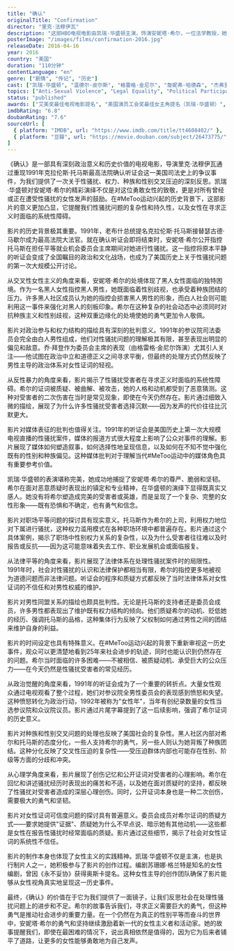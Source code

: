 ```yaml
---
title: "确认"
originalTitle: "Confirmation"
director: "里克·法穆伊瓦"
description: "这部HBO电视电影由凯瑞·华盛顿主演，饰演安妮塔·希尔，一位法学教授，她关于性骚扰的证词在后#MeToo时代值得重新审视。作为一部为电视制作的电影，出色的表演和及时的政治主题使其适合任何尺寸的屏幕。这部影片深入美国近代史上的分水岭时刻，记录了现任最高法院大法官克拉伦斯·托马斯与指控他多年性骚扰的女性之间的各说各话。"
posterImage: "/images/films/confirmation-2016.jpg"
releaseDate: 2016-04-16
year: 2016
country: "美国"
duration: "110分钟"
contentLanguage: "en"
genre: ["剧情", "传记", "历史"]
cast: ["凯瑞·华盛顿", "温德尔·皮尔斯", "格雷格·金尼尔", "詹妮弗·哈德森", "杰弗里·怀特", "埃里克·斯通斯特里特"]
topics: ["Anti-Sexual Violence", "Legal Equality", "Political Participation", "MeToo Movement", "Workplace Equality", "Intersectional Feminism", "Media Representation Critique", "Historical Context"]
status: "published"
awards: ["艾美奖最佳电视电影提名", "美国演员工会奖最佳女主角提名（凯瑞·华盛顿）", "NAACP形象奖杰出电视电影", "评论家选择奖最佳电视电影提名"]
imdbRating: "6.8"
doubanRating: "7.6"
sourceUrl: [
  { platform: "IMDB", url: "https://www.imdb.com/title/tt4608402/" },
  { platform: "豆瓣", url: "https://movie.douban.com/subject/26473775/" }
]
---
```


《确认》是一部具有深刻政治意义和历史价值的电视电影，导演里克·法穆伊瓦通过重现1991年克拉伦斯·托马斯最高法院确认听证会这一美国司法史上的争议事件，为我们提供了一次关于性骚扰、权力、种族和性别交叉压迫的深刻反思。凯瑞·华盛顿对安妮塔·希尔的精彩演绎不仅是对这位勇敢女性的致敬，更是对所有曾经或正在遭受性骚扰的女性发声的鼓励。在#MeToo运动兴起的历史背景下，这部影片的意义更加凸显，它提醒我们性骚扰问题的复杂性和持久性，以及女性在寻求正义时面临的系统性障碍。

影片的历史背景极其重要。1991年，老布什总统提名克拉伦斯·托马斯接替瑟古德·马歇尔成为最高法院大法官。就在确认听证会即将结束时，安妮塔·希尔公开指控托马斯在担任平等就业机会委员会主席期间对她进行性骚扰。这一指控将原本平静的听证会变成了全国瞩目的政治和文化战场，也成为了美国历史上关于性骚扰问题的第一次大规模公开讨论。

从交叉性女性主义的角度来看，安妮塔·希尔的处境体现了黑人女性面临的独特困境。作为一名黑人女性指控黑人男性，她既面临着性别歧视，也承受着种族团结的压力。许多黑人社区成员认为她的指控会损害黑人男性的形象，而白人社会则可能利用这一事件来强化对黑人的刻板印象。希尔在这种复杂的社会动态中必须同时对抗种族主义和性别歧视，这种双重边缘化的处境使她的勇气更加令人敬佩。

影片对政治参与和权力结构的描绘具有深刻的批判意义。1991年的参议院司法委员会完全由白人男性组成，他们对性骚扰问题的理解极其有限，甚至表现出明显的偏见和敌意。乔·拜登作为委员会主席的表现（由格雷格·金尼尔饰演）尤其引人关注——他试图在政治中立和道德正义之间寻求平衡，但最终的处理方式仍然反映了男性主导的政治体系对女性证词的轻视。

从反性暴力的角度来看，影片揭示了性骚扰受害者在寻求正义时面临的系统性障碍。希尔的证词被质疑、被曲解、被攻击，她的人格和动机都受到了恶意猜测。这种对受害者的二次伤害在当时是常见现象，即使在今天仍然存在。影片通过细致入微的描绘，展现了为什么许多性骚扰受害者选择沉默——因为发声的代价往往比沉默更大。

影片对媒体表征的批判也值得关注。1991年的听证会是美国历史上第一次大规模电视直播的性骚扰案件，媒体的报道方式很大程度上影响了公众对事件的理解。影片展现了媒体如何塑造叙事，如何选择性地呈现信息，以及如何在不知不觉中强化既有的性别和种族偏见。这种媒体批判对于理解当代#MeToo运动中的媒体角色具有重要参考价值。

凯瑞·华盛顿的表演堪称完美，她成功地捕捉了安妮塔·希尔的尊严、脆弱和坚韧。希尔在面对恶意质疑时表现出的镇定和专业精神，在华盛顿的演绎下显得既真实又感人。她没有将希尔塑造成完美的受害者或英雄，而是呈现了一个复杂、完整的女性形象——既有恐惧和不确定，也有勇气和信念。

影片对职场平等问题的探讨具有现实意义。托马斯作为希尔的上司，利用权力地位对下属进行骚扰，这种权力滥用模式在各种职场环境中都普遍存在。影片通过这个具体案例，揭示了职场中性别权力关系的复杂性，以及为什么受害者往往难以及时报告或反抗——因为这可能意味着失去工作、职业发展机会或面临报复。

从法律平等的角度来看，影片展现了法律体系在处理性骚扰案件时的局限性。1991年时，社会对性骚扰的认识和法律保护都相当有限，希尔的指控更多地被视为道德问题而非法律问题。听证会的程序和质疑方式都反映了当时法律体系对女性证词的不信任和对男性权威的维护。

影片对男性同盟关系的描绘也颇具批判性。无论是托马斯的支持者还是委员会成员，许多男性都表现出了维护既有权力结构的倾向。他们质疑希尔的动机、贬低她的经历、强调托马斯的品格，这种集体行为反映了父权制如何通过男性之间的团结来维护自身的利益。

影片的时间设定也具有特殊意义。在#MeToo运动兴起的背景下重新审视这一历史事件，观众可以更清楚地看到25年来社会进步的轨迹，同时也能认识到仍然存在的问题。希尔当时面临的许多困难——不被相信、被质疑动机、承受巨大的公众压力——在今天仍然是性骚扰受害者的常见经历。

从政治觉醒的角度来看，1991年的听证会成为了一个重要的转折点。大量女性观众通过电视观看了整个过程，她们对参议院全男性委员会的表现感到愤怒和失望。这种愤怒转化为政治行动，1992年被称为"女性年"，当年有创纪录数量的女性当选参议院和众议院议员。影片通过片尾字幕提到了这一后续影响，强调了希尔证词的历史意义。

影片对种族和性别交叉问题的处理也反映了美国社会的复杂性。黑人社区内部对希尔和托马斯的态度分化，一些人支持希尔的勇气，另一些人则认为她背叛了种族团结。这种分化反映了交叉性压迫的复杂性——受压迫群体内部也可能存在性别、阶级等方面的分歧和冲突。

从心理学角度来看，影片展现了创伤记忆和公开证词对受害者的心理影响。希尔在回忆和讲述骚扰经历时表现出的痛苦和不适，以及她在面对质疑时的坚持，都反映了性骚扰对受害者造成的深层心理创伤。同时，公开证词本身也是一种二次创伤，需要极大的勇气和坚韧。

影片对女性证词可信度问题的探讨具有普遍意义。委员会成员对希尔证词的质疑方式——要求她提供"证据"、质疑她为什么不早点说、暗示她有其他动机——这些都是女性在报告性骚扰时经常面临的质疑。影片通过这些细节，揭示了社会对女性证词的系统性不信任。

影片的制作本身也体现了女性主义的实践精神。凯瑞·华盛顿不仅是主演，也是执行制片人之一，她积极参与了影片的创作过程。编剧苏珊娜·格兰特是知名的女性编剧，曾因《永不妥协》获得奥斯卡提名。这种女性主导的创作团队确保了影片能够从女性视角真实地呈现这一历史事件。

最终，《确认》的价值在于它为我们提供了一面镜子，让我们反思社会在处理性骚扰问题上的进步和不足。希尔的故事告诉我们，寻求正义需要巨大的勇气，但这种勇气是推动社会进步的重要力量。在一个仍然在为真正的性别平等而奋斗的世界中，安妮塔·希尔的勇气和坚持继续激励着新一代的女性主义者和活动家。她的故事提醒我们，即使在最困难的情况下，说出真相依然是值得的，因为它为后来者铺平了道路，让更多的女性能够勇敢地为自己发声。